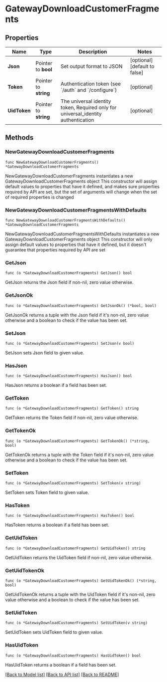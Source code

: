 # GatewayDownloadCustomerFragments

## Properties

Name | Type | Description | Notes
------------ | ------------- | ------------- | -------------
**Json** | Pointer to **bool** | Set output format to JSON | [optional] [default to false]
**Token** | Pointer to **string** | Authentication token (see &#x60;/auth&#x60; and &#x60;/configure&#x60;) | [optional] 
**UidToken** | Pointer to **string** | The universal identity token, Required only for universal_identity authentication | [optional] 

## Methods

### NewGatewayDownloadCustomerFragments

`func NewGatewayDownloadCustomerFragments() *GatewayDownloadCustomerFragments`

NewGatewayDownloadCustomerFragments instantiates a new GatewayDownloadCustomerFragments object
This constructor will assign default values to properties that have it defined,
and makes sure properties required by API are set, but the set of arguments
will change when the set of required properties is changed

### NewGatewayDownloadCustomerFragmentsWithDefaults

`func NewGatewayDownloadCustomerFragmentsWithDefaults() *GatewayDownloadCustomerFragments`

NewGatewayDownloadCustomerFragmentsWithDefaults instantiates a new GatewayDownloadCustomerFragments object
This constructor will only assign default values to properties that have it defined,
but it doesn't guarantee that properties required by API are set

### GetJson

`func (o *GatewayDownloadCustomerFragments) GetJson() bool`

GetJson returns the Json field if non-nil, zero value otherwise.

### GetJsonOk

`func (o *GatewayDownloadCustomerFragments) GetJsonOk() (*bool, bool)`

GetJsonOk returns a tuple with the Json field if it's non-nil, zero value otherwise
and a boolean to check if the value has been set.

### SetJson

`func (o *GatewayDownloadCustomerFragments) SetJson(v bool)`

SetJson sets Json field to given value.

### HasJson

`func (o *GatewayDownloadCustomerFragments) HasJson() bool`

HasJson returns a boolean if a field has been set.

### GetToken

`func (o *GatewayDownloadCustomerFragments) GetToken() string`

GetToken returns the Token field if non-nil, zero value otherwise.

### GetTokenOk

`func (o *GatewayDownloadCustomerFragments) GetTokenOk() (*string, bool)`

GetTokenOk returns a tuple with the Token field if it's non-nil, zero value otherwise
and a boolean to check if the value has been set.

### SetToken

`func (o *GatewayDownloadCustomerFragments) SetToken(v string)`

SetToken sets Token field to given value.

### HasToken

`func (o *GatewayDownloadCustomerFragments) HasToken() bool`

HasToken returns a boolean if a field has been set.

### GetUidToken

`func (o *GatewayDownloadCustomerFragments) GetUidToken() string`

GetUidToken returns the UidToken field if non-nil, zero value otherwise.

### GetUidTokenOk

`func (o *GatewayDownloadCustomerFragments) GetUidTokenOk() (*string, bool)`

GetUidTokenOk returns a tuple with the UidToken field if it's non-nil, zero value otherwise
and a boolean to check if the value has been set.

### SetUidToken

`func (o *GatewayDownloadCustomerFragments) SetUidToken(v string)`

SetUidToken sets UidToken field to given value.

### HasUidToken

`func (o *GatewayDownloadCustomerFragments) HasUidToken() bool`

HasUidToken returns a boolean if a field has been set.


[[Back to Model list]](../README.md#documentation-for-models) [[Back to API list]](../README.md#documentation-for-api-endpoints) [[Back to README]](../README.md)


